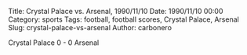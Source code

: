 Title: Crystal Palace vs. Arsenal, 1990/11/10
Date: 1990/11/10 00:00
Category: sports
Tags: football, football scores, Crystal Palace, Arsenal
Slug: crystal-palace-vs-arsenal
Author: carbonero


Crystal Palace 0 - 0 Arsenal
